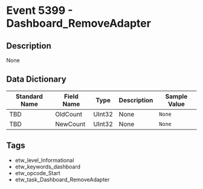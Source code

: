 # Event 5399 - Dashboard_RemoveAdapter

## Description
None

## Data Dictionary
|Standard Name|Field Name|Type|Description|Sample Value|
|---|---|---|---|---|
|TBD|OldCount|UInt32|None|`None`|
|TBD|NewCount|UInt32|None|`None`|

## Tags
* etw_level_Informational
* etw_keywords_dashboard
* etw_opcode_Start
* etw_task_Dashboard_RemoveAdapter
